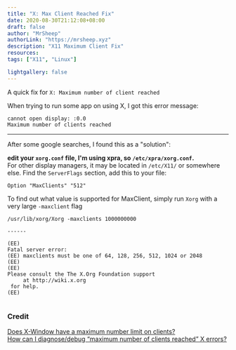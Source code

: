 ```yaml
---
title: "X: Max Client Reached Fix"
date: 2020-08-30T21:12:08+08:00
draft: false
author: "MrSheep"
authorLink: "https://mrsheep.xyz"
description: "X11 Maximum Client Fix"
resources:
tags: ["X11", "Linux"]

lightgallery: false
---
```

A quick fix for `X: Maximum number of client reached`

<!--more-->

When trying to run some app on using X, I got this error message:
```shell
cannot open display: :0.0
Maximum number of clients reached
```
----------------------

After some google searches, I found this as a "solution":

**edit your `xorg.conf` file, I'm using xpra, so `/etc/xpra/xorg.conf`.**
<br>
For other display managers, it may be located in `/etc/X11/` or somewhere else.
Find the `ServerFlags` section, add this to your file:
```
Option "MaxClients" "512"
```
To find out what value is supported for MaxClient, simply run `Xorg` with a very large `-maxclient` flag

```
/usr/lib/xorg/Xorg -maxclients 1000000000

------

(EE) 
Fatal server error:
(EE) maxclients must be one of 64, 128, 256, 512, 1024 or 2048
(EE) 
(EE) 
Please consult the The X.Org Foundation support 
	 at http://wiki.x.org
 for help. 
(EE) 


```


### Credit
[Does X-Window have a maximum number limit on clients?](https://unix.stackexchange.com/questions/498652/does-x-window-have-a-maximum-number-limit-on-clients)
<br>
[How can I diagnose/debug “maximum number of clients reached” X errors?](https://askubuntu.com/questions/4499/how-can-i-diagnose-debug-maximum-number-of-clients-reached-x-errors)